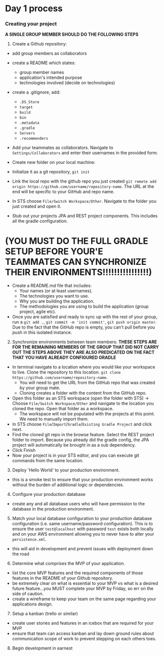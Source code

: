 # Day 1 process

### Creating your project
**A SINGLE GROUP MEMBER SHOULD DO THE FOLLOWING STEPS**
1. Create a Github repository:
  * add group members as collaborators
  * create a README which states:
    * group member names
    * application's intended purpose
    * technologies involved (decide on technologies)
  * create a .gitignore, add:
    * `.DS_Store`
    * `target`
    * `build`
    * `bin`
    * `.metadata`
    * `.gradle`
    * `Servers`
    * `.recommenders`

  * Add your teammates as collaborators. Navigate to `Settings/Collaborators` and enter their usernames in the provided form.  
  * Create new folder on your local machine:  
  * Initialize it as a git repository, `git init`
  * Link the local repo with the github repo you just created `git remote add origin https://github.com/username/repository-name`. The URL at the end will be specific to your GitHub and repo name.

  * In STS choose `File/Switch Workspace/Other`. Navigate to the folder you just created and open it.  
  * Stub out your projects JPA and REST project components. This includes all the gradle configuration.
  # (YOU MUST DO THE FULL GRADLE SETUP BEFORE YOUR'E TEAMMATES CAN SYNCHRONIZE THEIR ENVIRONMENTS!!!!!!!!!!!!!!!!)
  * Create a README.md file that includes:  
    * Your names (or at least usernames).
    * The technologies you want to use.
    * Why you are building the application.
    * The methodologies you are using to build the application (group project, agile etc).
  * Once you are satisfied and ready to sync up with the rest of your group, run a `git add .`, `git commit -m 'init commit'`, `git push origin master`. Due to the fact that the GitHub repo is empty, you can't pull before you push in this isolated instance.


2. Synchronize environments between team members:
**THESE STEPS ARE FOR THE REMAINING MEMBERS OF THE GROUP THAT DID NOT CARRY OUT THE STEPS ABOVE**
**THEY ARE ALSO PREDICATED ON THE FACT THAT YOU HAVE ALREADY CONFIGURED GRADLE**

  * In terminal navigate to a location where you would like your workspace to live. Clone the repository to this location.  `git clone https://github.com/username/repository-name`.  
    * You will need to get the URL from the GitHub repo that was created by your group mate.  
    * Cloning creates a folder with the content from the GitHub repo.  
  * Open this folder as an STS workspace (open the folder with STS) -> Choose `File/Switch Workspace/Other` and navigate to the location you cloned the repo. Open that folder as a workspace.
    * The workspace will not be populated with the projects at this point. We need to manually import them.
  * In STS choose `File`/`Import`/`Gradle`/`Existing Gradle Project` and click next.
  * Find the cloned git repo in the browse feature. Select the REST project folder to import. Because you already did the gradle config, the JPA project will automatically be brought in as a sub dependency.
  * Click Finish
  * Now your project is in your STS editor, and you can execute git commands from the same location.

3. Deploy 'Hello World' to your production environment.
  * this is a smoke test to ensure that your production environment works without the burden of additional logic or dependencies.

4. Configure your production database
  * create any and all database users who will have permission to the database in the production environment.

5. Match your local database configuration to your production database configuration (i.e. same username/password configuration). This is to ensure the user `test@localhost` with password `test` exists both locally and on your AWS environment allowing you to never have to alter your `persistence.xml`.
  * this will aid in development and prevent issues with deployment down the road

6. Determine what comprises the MVP of your application.
  * list the core MVP features and the required components of those features in the README of your Github repository.
  * be extremely clear on what is essential to your MVP vs what is a desired future feature...you MUST complete your MVP by Friday, so err on the side of caution.
  * create a wireframe to keep your team on the same page regarding your applications design.  

7. Setup a kanban (trello or similar)
  * create user stories and features in an icebox that are required for your MVP
  * ensure that team can access kanban and lay down ground rules about communication scope of work to prevent stepping on each others toes.

8. Begin development in earnest
